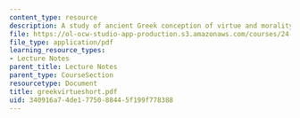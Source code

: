 ```yaml
---
content_type: resource
description: A study of ancient Greek conception of virtue and morality.
file: https://ol-ocw-studio-app-production.s3.amazonaws.com/courses/24-200-ancient-philosophy-fall-2004/340916a74de1775088445f199f778388_greekvirtueshort.pdf
file_type: application/pdf
learning_resource_types:
- Lecture Notes
parent_title: Lecture Notes
parent_type: CourseSection
resourcetype: Document
title: greekvirtueshort.pdf
uid: 340916a7-4de1-7750-8844-5f199f778388
---
```

